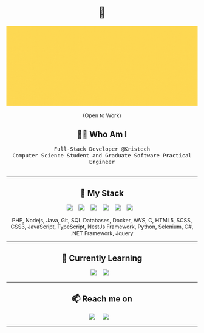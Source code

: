 <h1 align="center"> 👋 </h1>
<div align="center">
  <img src="https://github.com/ronnahmias/ronnahmias/blob/main/images/ron-gif.gif" alt="header"/>
</div>
<p align="center"> (Open to Work)</p>

<h2 align="center"> 👨‍💻 Who Am I</h2>
<p align="center">
  <samp>Full-Stack Developer @Kristech</samp>
  <br>
  <samp>
  Computer Science Student and Graduate Software Practical Engineer
  </samp>
  <br> <br>
</p>

<hr>

<h2 align="center"> 🔭 My Stack</h2>
<p align="center">
  <img src="https://img.shields.io/badge/PHP-777BB4?style=for-the-badge&logo=php&logoColor=white" />&nbsp;&nbsp;&nbsp;
  <img src="https://img.shields.io/badge/JavaScript-323330?style=for-the-badge&logo=javascript&logoColor=F7DF1E" />&nbsp;&nbsp;&nbsp;
  <img src="https://img.shields.io/badge/TypeScript-007ACC?style=for-the-badge&logo=typescript&logoColor=white" />&nbsp;&nbsp;&nbsp;
  <img src="https://img.shields.io/badge/Java-ED8B00?style=for-the-badge&logo=java&logoColor=white" />&nbsp;&nbsp;&nbsp;
  <img src="https://img.shields.io/badge/Amazon_AWS-232F3E?style=for-the-badge&logo=amazon-aws&logoColor=white" />&nbsp;&nbsp;&nbsp;
  <img src="https://img.shields.io/badge/node.js%20-%2343853D.svg?&style=for-the-badge&logo=node.js&logoColor=white" />&nbsp;&nbsp;&nbsp;
</p>
<p align="center">PHP, Nodejs, Java, Git, SQL Databases, Docker, AWS, C, HTML5, SCSS, CSS3, JavaScript, TypeScript, NestJs Framework, Python, Selenium, C#, .NET Framework, Jquery</p>

<hr>
<h2 align="center"> 🔭 Currently Learning</h2>
<p align="center">
  <img src="https://img.shields.io/badge/React-20232A?style=for-the-badge&logo=react&logoColor=61DAFB" />&nbsp;&nbsp;&nbsp;
  <img src="https://img.shields.io/badge/Material--UI-0081CB?style=for-the-badge&logo=material-ui&logoColor=white" />&nbsp;&nbsp;&nbsp;
</p>
<hr>

<h2  align="center">📫 Reach me on</h2>
<p align="center">
  <a target="_blank"href="https://www.linkedin.com/in/ron-nahmias/"><img src="https://img.shields.io/badge/linkedin-%230077B5.svg?&style=for-the-badge&logo=linkedin&logoColor=white" /></a>&nbsp;&nbsp;&nbsp;&nbsp;
  <a href="mailto:ron.nahmias2@gmail.com"><img src="https://img.shields.io/badge/gmail-%23D14836.svg?&style=for-the-badge&logo=gmail&logoColor=white" /></a>&nbsp;&nbsp;&nbsp;&nbsp;
</p>

<hr>
